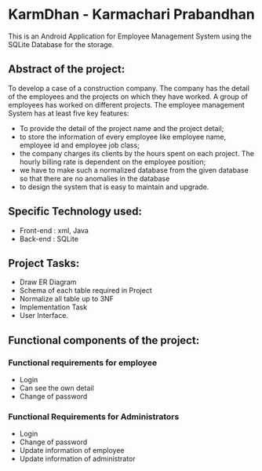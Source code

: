 # KarmDhan - Karmachari Prabandhan
This is an Android Application for Employee Management System using the SQLite Database for the storage.
## Abstract of the project: 
To develop a case of a construction company. The company has the detail of the
employees and the projects on which they have worked. A group of employees has
worked on different projects. 
The employee management System has at least five key
features: 
* To provide the detail of the project name and the project detail; 
* to store
the information of every employee like employee name, employee id and employee job
class; 
* the company charges its clients by the hours spent on each project. The hourly
billing rate is dependent on the employee position; 
* we have to make such a
normalized database from the given database so that there are no anomalies in the
database 
* to design the system that is easy to maintain and upgrade. 

## Specific Technology used: 
* Front-end : xml, Java
* Back-end  : SQLite

## Project Tasks:
* Draw ER Diagram 
* Schema of each table required in Project 
* Normalize all table up to 3NF 
* Implementation Task 
* User Interface.

## Functional components of the project:
### Functional requirements for employee
* Login
* Can see the own detail
* Change of password
### Functional Requirements for Administrators
* Login
* Change of password
* Update information of employee
* Update information of administrator

